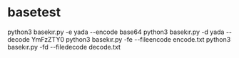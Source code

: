 # basetest
python3 basekır.py -e yada --encode base64
python3 basekır.py -d yada --decode YmFzZTY0
python3 basekır.py -fe --fileencode encode.txt
python3 basekır.py -fd --filedecode decode.txt
